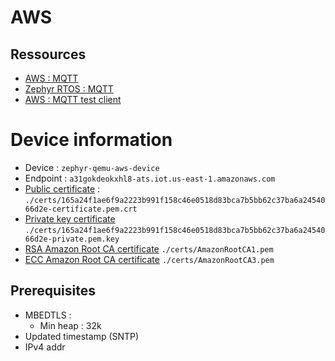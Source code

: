 # AWS

## Ressources

- [AWS : MQTT](https://docs.aws.amazon.com/fr_fr/iot/latest/developerguide/mqtt.html)
- [Zephyr RTOS : MQTT](https://docs.zephyrproject.org/latest/reference/networking/mqtt.html)
- [AWS : MQTT test client](https://console.aws.amazon.com/iot/home?region=us-east-1#/test)

# Device information

- Device : `zephyr-qemu-aws-device`
- Endpoint : `a31gokdeokxhl8-ats.iot.us-east-1.amazonaws.com`
- [Public certificate](./certs/165a24f1ae6f9a2223b991f158c46e0518d83bca7b5bb62c37ba6a2454066d2e-certificate.pem.crt) : 
    `./certs/165a24f1ae6f9a2223b991f158c46e0518d83bca7b5bb62c37ba6a2454066d2e-certificate.pem.crt`
- [Private key certificate](./certs/165a24f1ae6f9a2223b991f158c46e0518d83bca7b5bb62c37ba6a2454066d2e-private.pem.key)
    `./certs/165a24f1ae6f9a2223b991f158c46e0518d83bca7b5bb62c37ba6a2454066d2e-private.pem.key`
- [RSA Amazon Root CA certificate](./certs/AmazonRootCA1.pem)
    `./certs/AmazonRootCA1.pem`
- [ECC Amazon Root CA certificate](./certs/AmazonRootCA3.pem)
    `./certs/AmazonRootCA3.pem`

## Prerequisites

- MBEDTLS :
  - Min heap : 32k
- Updated timestamp (SNTP)
- IPv4 addr